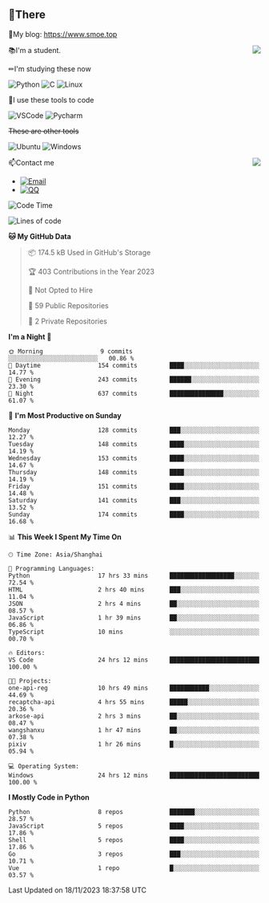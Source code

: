 
## 👏There

📰My blog: https://www.smoe.top

<img align="right" src="https://github-readme-stats.vercel.app/api/top-langs/?username=AkashiCoin"/>


📚I'm a student.

✏I'm studying these now

![Python](https://img.shields.io/badge/-Python-blue?style=flat-square&logo=Python&logoColor=fff)
![C](https://img.shields.io/badge/-C-585858?style=flat-square&logo=C&logoColor=fff)
![Linux](https://img.shields.io/badge/-Linux-black?style=flat-square&logo=Linux&logoColor=fff)

🔨I use these tools to code

![VSCode](https://img.shields.io/badge/-VSCode-blue?style=flat-square&logo=visualstudiocode&logoColor=fff)
![Pycharm](https://img.shields.io/badge/-Pycharm-green?style=flat-square&logo=pycharm&logoColor=fff)

 ~~These are other tools~~

![Ubuntu](https://img.shields.io/badge/-Ubuntu-orange?style=flat-square&logo=Ubuntu&logoColor=fff)
![Windows](https://img.shields.io/badge/-Windows-blue?style=flat-square&logo=Windows&logoColor=fff)

<img align="right" src="https://github-readme-stats.vercel.app/api?username=AkashiCoin" />


📫Contact me

* [![Email](https://img.shields.io/badge/Email-l1040186796@gmail.com-1?style=social&logoColor=fff)](mailto:l1040186796@gmail.com)
* [![QQ](https://img.shields.io/badge/QQ-1040186796-1?style=social&logoColor=fff)](tencent://AddContact/?fromId=45&fromSubId=1&subcmd=all&uin=1040186796&website=www.oicqzone.com)

<!--START_SECTION:waka-->
![Code Time](http://img.shields.io/badge/Code%20Time-999%20hrs%2042%20mins-blue)

![Lines of code](https://img.shields.io/badge/From%20Hello%20World%20I%27ve%20Written-255.7%20thousand%20lines%20of%20code-blue)

**🐱 My GitHub Data** 

> 📦 174.5 kB Used in GitHub's Storage 
 > 
> 🏆 403 Contributions in the Year 2023
 > 
> 🚫 Not Opted to Hire
 > 
> 📜 59 Public Repositories 
 > 
> 🔑 2 Private Repositories 
 > 
**I'm a Night 🦉** 

```text
🌞 Morning                9 commits           ░░░░░░░░░░░░░░░░░░░░░░░░░   00.86 % 
🌆 Daytime                154 commits         ████░░░░░░░░░░░░░░░░░░░░░   14.77 % 
🌃 Evening                243 commits         ██████░░░░░░░░░░░░░░░░░░░   23.30 % 
🌙 Night                  637 commits         ███████████████░░░░░░░░░░   61.07 % 
```
📅 **I'm Most Productive on Sunday** 

```text
Monday                   128 commits         ███░░░░░░░░░░░░░░░░░░░░░░   12.27 % 
Tuesday                  148 commits         ████░░░░░░░░░░░░░░░░░░░░░   14.19 % 
Wednesday                153 commits         ████░░░░░░░░░░░░░░░░░░░░░   14.67 % 
Thursday                 148 commits         ████░░░░░░░░░░░░░░░░░░░░░   14.19 % 
Friday                   151 commits         ████░░░░░░░░░░░░░░░░░░░░░   14.48 % 
Saturday                 141 commits         ███░░░░░░░░░░░░░░░░░░░░░░   13.52 % 
Sunday                   174 commits         ████░░░░░░░░░░░░░░░░░░░░░   16.68 % 
```


📊 **This Week I Spent My Time On** 

```text
🕑︎ Time Zone: Asia/Shanghai

💬 Programming Languages: 
Python                   17 hrs 33 mins      ██████████████████░░░░░░░   72.54 % 
HTML                     2 hrs 40 mins       ███░░░░░░░░░░░░░░░░░░░░░░   11.04 % 
JSON                     2 hrs 4 mins        ██░░░░░░░░░░░░░░░░░░░░░░░   08.57 % 
JavaScript               1 hr 39 mins        ██░░░░░░░░░░░░░░░░░░░░░░░   06.86 % 
TypeScript               10 mins             ░░░░░░░░░░░░░░░░░░░░░░░░░   00.70 % 

🔥 Editors: 
VS Code                  24 hrs 12 mins      █████████████████████████   100.00 % 

🐱‍💻 Projects: 
one-api-reg              10 hrs 49 mins      ███████████░░░░░░░░░░░░░░   44.69 % 
recaptcha-api            4 hrs 55 mins       █████░░░░░░░░░░░░░░░░░░░░   20.36 % 
arkose-api               2 hrs 3 mins        ██░░░░░░░░░░░░░░░░░░░░░░░   08.47 % 
wangshanxu               1 hr 47 mins        ██░░░░░░░░░░░░░░░░░░░░░░░   07.38 % 
pixiv                    1 hr 26 mins        █░░░░░░░░░░░░░░░░░░░░░░░░   05.94 % 

💻 Operating System: 
Windows                  24 hrs 12 mins      █████████████████████████   100.00 % 
```

**I Mostly Code in Python** 

```text
Python                   8 repos             ███████░░░░░░░░░░░░░░░░░░   28.57 % 
JavaScript               5 repos             ████░░░░░░░░░░░░░░░░░░░░░   17.86 % 
Shell                    5 repos             ████░░░░░░░░░░░░░░░░░░░░░   17.86 % 
Go                       3 repos             ███░░░░░░░░░░░░░░░░░░░░░░   10.71 % 
Vue                      1 repo              █░░░░░░░░░░░░░░░░░░░░░░░░   03.57 % 
```




 Last Updated on 18/11/2023 18:37:58 UTC
<!--END_SECTION:waka-->
